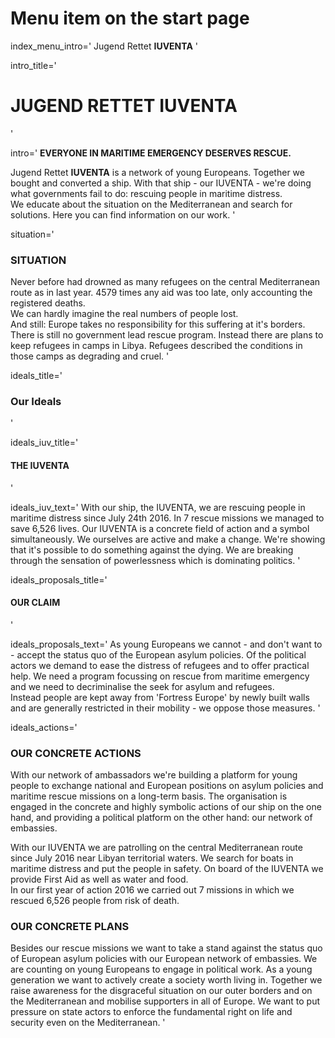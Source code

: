 # Menu item on the start page
index_menu_intro='
Jugend Rettet **IUVENTA**
'

intro_title='
# JUGEND RETTET **IUVENTA**
'

intro='
**EVERYONE IN MARITIME EMERGENCY DESERVES RESCUE.**

Jugend Rettet **IUVENTA** is a network of young Europeans. Together we bought and converted a ship. With that ship - our IUVENTA - we're doing what governments fail to do: rescuing people in maritime distress.  
We educate about the situation on the Mediterranean and search for solutions. Here you can find information on our work.
'

situation='
### SITUATION

Never before had drowned as many refugees on the central Mediterranean route as in last year. 4579 times any aid was too late, only accounting the registered deaths.  
We can hardly imagine the real numbers of people lost.  
And still: Europe takes no responsibility for this suffering at it's borders. There is still no government lead rescue program. Instead there are plans to keep refugees in camps in Libya. Refugees described the conditions in those camps as degrading and cruel.
'

ideals_title='
### Our Ideals
'

ideals_iuv_title='
#### THE IUVENTA
'

ideals_iuv_text='
With our ship, the IUVENTA, we are rescuing people in maritime distress since July 24th 2016. In 7 rescue missions we managed to save 6,526 lives. Our IUVENTA is a concrete field of action and a symbol simultaneously. We ourselves are active and make a change. We're showing that it's possible to do something against the dying. We are breaking through the sensation of powerlessness which is dominating politics.
'

ideals_proposals_title='
#### OUR CLAIM
'

ideals_proposals_text='
As young Europeans we cannot - and don't want to - accept the status quo of the European asylum policies. Of the political actors we demand to
ease the distress of refugees and to offer practical help. We need a program focussing on rescue from maritime emergency and we need to decriminalise the seek for asylum and refugees.  
Instead people are kept away from 'Fortress Europe' by newly built walls and are generally restricted in their mobility - we oppose those measures.
'

ideals_actions='
### OUR CONCRETE ACTIONS

With our network of ambassadors we're building a platform for young people to exchange national and European positions on asylum policies and maritime rescue missions on a long-term basis. The organisation is engaged in the concrete and highly symbolic actions of our ship on the one hand, and providing a political platform on the other hand: our network of embassies.

With our IUVENTA we are patrolling on the central Mediterranean route since July 2016 near Libyan territorial waters. We search for boats in maritime distress and put the people in safety. On board of the IUVENTA we provide First Aid as well as water and food.  
In our first year of action 2016 we carried out 7 missions in which we rescued 6,526 people from risk of death.

### OUR CONCRETE PLANS

Besides our rescue missions we want to take a stand against the status quo of European asylum policies with our European network of embassies. We are counting on young Europeans to engage in political work. As a young generation we want to actively create a society worth living in. Together we raise awareness for the disgraceful situation on our outer borders and on the Mediterranean and mobilise supporters in all of Europe. We want to put pressure on state actors to enforce the fundamental right on life and security even on the Mediterranean.
'
